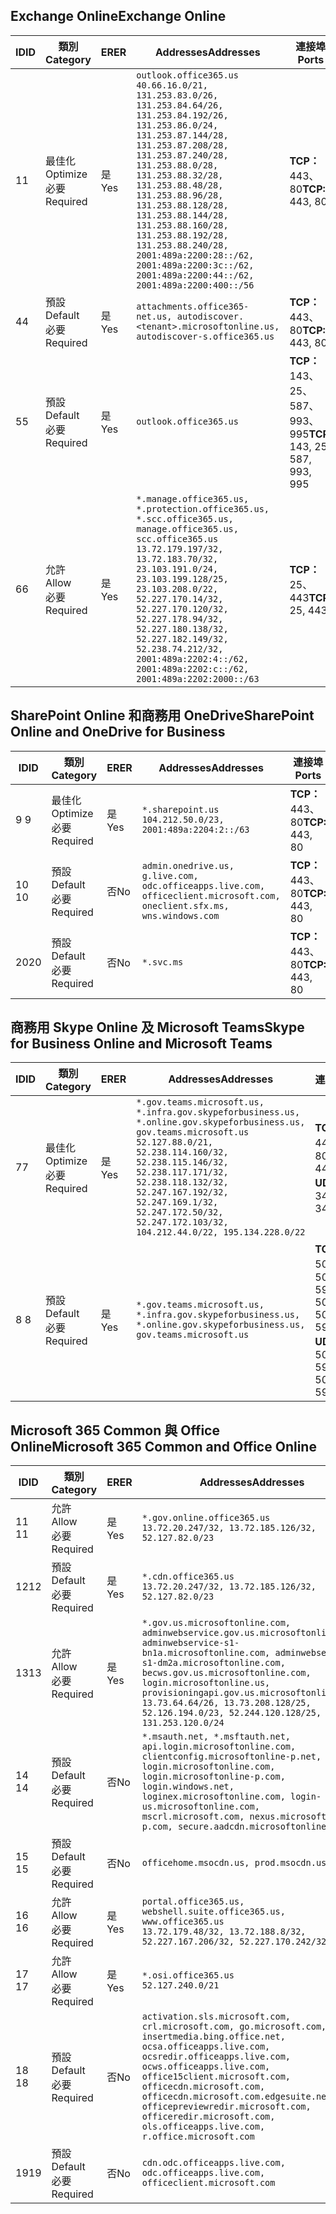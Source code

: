 <!--THIS FILE IS AUTOMATICALLY GENERATED. MANUAL CHANGES WILL BE OVERWRITTEN.-->
<!--Please contact the Office 365 Endpoints team with any questions.-->
<!--USGovGCCHigh endpoints version 2019042900-->
<!--File generated 2019-04-29 11:00:13.2826-->

## <a name="exchange-online"></a><span data-ttu-id="b1980-101">Exchange Online</span><span class="sxs-lookup"><span data-stu-id="b1980-101">Exchange Online</span></span>

<span data-ttu-id="b1980-102">ID</span><span class="sxs-lookup"><span data-stu-id="b1980-102">ID</span></span> | <span data-ttu-id="b1980-103">類別</span><span class="sxs-lookup"><span data-stu-id="b1980-103">Category</span></span> | <span data-ttu-id="b1980-104">ER</span><span class="sxs-lookup"><span data-stu-id="b1980-104">ER</span></span> | <span data-ttu-id="b1980-105">Addresses</span><span class="sxs-lookup"><span data-stu-id="b1980-105">Addresses</span></span> | <span data-ttu-id="b1980-106">連接埠</span><span class="sxs-lookup"><span data-stu-id="b1980-106">Ports</span></span>
-- | -------------------- | --- | ------------------------------------------------------------------------------------------------------------------------------------------------------------------------------------------------------------------------------------------------------------------------------------------------------------------------------------------------------------------------------------------------------------------------------------------------ | -------------------------------
<span data-ttu-id="b1980-107">1</span><span class="sxs-lookup"><span data-stu-id="b1980-107">1</span></span> | <span data-ttu-id="b1980-108">最佳化</span><span class="sxs-lookup"><span data-stu-id="b1980-108">Optimize</span></span><BR><span data-ttu-id="b1980-109">必要</span><span class="sxs-lookup"><span data-stu-id="b1980-109">Required</span></span> | <span data-ttu-id="b1980-110">是</span><span class="sxs-lookup"><span data-stu-id="b1980-110">Yes</span></span> | `outlook.office365.us`<BR>`40.66.16.0/21, 131.253.83.0/26, 131.253.84.64/26, 131.253.84.192/26, 131.253.86.0/24, 131.253.87.144/28, 131.253.87.208/28, 131.253.87.240/28, 131.253.88.0/28, 131.253.88.32/28, 131.253.88.48/28, 131.253.88.96/28, 131.253.88.128/28, 131.253.88.144/28, 131.253.88.160/28, 131.253.88.192/28, 131.253.88.240/28, 2001:489a:2200:28::/62, 2001:489a:2200:3c::/62, 2001:489a:2200:44::/62, 2001:489a:2200:400::/56` | <span data-ttu-id="b1980-111">**TCP：** 443、80</span><span class="sxs-lookup"><span data-stu-id="b1980-111">**TCP:** 443, 80</span></span>
<span data-ttu-id="b1980-112">4</span><span class="sxs-lookup"><span data-stu-id="b1980-112">4</span></span> | <span data-ttu-id="b1980-113">預設</span><span class="sxs-lookup"><span data-stu-id="b1980-113">Default</span></span><BR><span data-ttu-id="b1980-114">必要</span><span class="sxs-lookup"><span data-stu-id="b1980-114">Required</span></span> | <span data-ttu-id="b1980-115">是</span><span class="sxs-lookup"><span data-stu-id="b1980-115">Yes</span></span> | `attachments.office365-net.us, autodiscover.<tenant>.microsoftonline.us, autodiscover-s.office365.us` | <span data-ttu-id="b1980-116">**TCP：** 443、80</span><span class="sxs-lookup"><span data-stu-id="b1980-116">**TCP:** 443, 80</span></span>
<span data-ttu-id="b1980-117">5</span><span class="sxs-lookup"><span data-stu-id="b1980-117">5</span></span> | <span data-ttu-id="b1980-118">預設</span><span class="sxs-lookup"><span data-stu-id="b1980-118">Default</span></span><BR><span data-ttu-id="b1980-119">必要</span><span class="sxs-lookup"><span data-stu-id="b1980-119">Required</span></span> | <span data-ttu-id="b1980-120">是</span><span class="sxs-lookup"><span data-stu-id="b1980-120">Yes</span></span> | `outlook.office365.us` | <span data-ttu-id="b1980-121">**TCP：** 143、25、587、993、995</span><span class="sxs-lookup"><span data-stu-id="b1980-121">**TCP:** 143, 25, 587, 993, 995</span></span>
<span data-ttu-id="b1980-122">6</span><span class="sxs-lookup"><span data-stu-id="b1980-122">6</span></span> | <span data-ttu-id="b1980-123">允許</span><span class="sxs-lookup"><span data-stu-id="b1980-123">Allow</span></span><BR><span data-ttu-id="b1980-124">必要</span><span class="sxs-lookup"><span data-stu-id="b1980-124">Required</span></span> | <span data-ttu-id="b1980-125">是</span><span class="sxs-lookup"><span data-stu-id="b1980-125">Yes</span></span> | `*.manage.office365.us, *.protection.office365.us, *.scc.office365.us, manage.office365.us, scc.office365.us`<BR>`13.72.179.197/32, 13.72.183.70/32, 23.103.191.0/24, 23.103.199.128/25, 23.103.208.0/22, 52.227.170.14/32, 52.227.170.120/32, 52.227.178.94/32, 52.227.180.138/32, 52.227.182.149/32, 52.238.74.212/32, 2001:489a:2202:4::/62, 2001:489a:2202:c::/62, 2001:489a:2202:2000::/63` | <span data-ttu-id="b1980-126">**TCP：** 25、443</span><span class="sxs-lookup"><span data-stu-id="b1980-126">**TCP:** 25, 443</span></span>

## <a name="sharepoint-online-and-onedrive-for-business"></a><span data-ttu-id="b1980-127">SharePoint Online 和商務用 OneDrive</span><span class="sxs-lookup"><span data-stu-id="b1980-127">SharePoint Online and OneDrive for Business</span></span>

<span data-ttu-id="b1980-128">ID</span><span class="sxs-lookup"><span data-stu-id="b1980-128">ID</span></span> | <span data-ttu-id="b1980-129">類別</span><span class="sxs-lookup"><span data-stu-id="b1980-129">Category</span></span> | <span data-ttu-id="b1980-130">ER</span><span class="sxs-lookup"><span data-stu-id="b1980-130">ER</span></span> | <span data-ttu-id="b1980-131">Addresses</span><span class="sxs-lookup"><span data-stu-id="b1980-131">Addresses</span></span> | <span data-ttu-id="b1980-132">連接埠</span><span class="sxs-lookup"><span data-stu-id="b1980-132">Ports</span></span>
-- | -------------------- | --- | ----------------------------------------------------------------------------------------------------------------------- | ----------------
<span data-ttu-id="b1980-133">9 </span><span class="sxs-lookup"><span data-stu-id="b1980-133">9</span></span> | <span data-ttu-id="b1980-134">最佳化</span><span class="sxs-lookup"><span data-stu-id="b1980-134">Optimize</span></span><BR><span data-ttu-id="b1980-135">必要</span><span class="sxs-lookup"><span data-stu-id="b1980-135">Required</span></span> | <span data-ttu-id="b1980-136">是</span><span class="sxs-lookup"><span data-stu-id="b1980-136">Yes</span></span> | `*.sharepoint.us`<BR>`104.212.50.0/23, 2001:489a:2204:2::/63` | <span data-ttu-id="b1980-137">**TCP：** 443、80</span><span class="sxs-lookup"><span data-stu-id="b1980-137">**TCP:** 443, 80</span></span>
<span data-ttu-id="b1980-138">10 </span><span class="sxs-lookup"><span data-stu-id="b1980-138">10</span></span> | <span data-ttu-id="b1980-139">預設</span><span class="sxs-lookup"><span data-stu-id="b1980-139">Default</span></span><BR><span data-ttu-id="b1980-140">必要</span><span class="sxs-lookup"><span data-stu-id="b1980-140">Required</span></span> | <span data-ttu-id="b1980-141">否</span><span class="sxs-lookup"><span data-stu-id="b1980-141">No</span></span> | `admin.onedrive.us, g.live.com, odc.officeapps.live.com, officeclient.microsoft.com, oneclient.sfx.ms, wns.windows.com` | <span data-ttu-id="b1980-142">**TCP：** 443、80</span><span class="sxs-lookup"><span data-stu-id="b1980-142">**TCP:** 443, 80</span></span>
<span data-ttu-id="b1980-143">20</span><span class="sxs-lookup"><span data-stu-id="b1980-143">20</span></span> | <span data-ttu-id="b1980-144">預設</span><span class="sxs-lookup"><span data-stu-id="b1980-144">Default</span></span><BR><span data-ttu-id="b1980-145">必要</span><span class="sxs-lookup"><span data-stu-id="b1980-145">Required</span></span> | <span data-ttu-id="b1980-146">否</span><span class="sxs-lookup"><span data-stu-id="b1980-146">No</span></span> | `*.svc.ms` | <span data-ttu-id="b1980-147">**TCP：** 443、80</span><span class="sxs-lookup"><span data-stu-id="b1980-147">**TCP:** 443, 80</span></span>

## <a name="skype-for-business-online-and-microsoft-teams"></a><span data-ttu-id="b1980-148">商務用 Skype Online 及 Microsoft Teams</span><span class="sxs-lookup"><span data-stu-id="b1980-148">Skype for Business Online and Microsoft Teams</span></span>

<span data-ttu-id="b1980-149">ID</span><span class="sxs-lookup"><span data-stu-id="b1980-149">ID</span></span> | <span data-ttu-id="b1980-150">類別</span><span class="sxs-lookup"><span data-stu-id="b1980-150">Category</span></span> | <span data-ttu-id="b1980-151">ER</span><span class="sxs-lookup"><span data-stu-id="b1980-151">ER</span></span> | <span data-ttu-id="b1980-152">Addresses</span><span class="sxs-lookup"><span data-stu-id="b1980-152">Addresses</span></span> | <span data-ttu-id="b1980-153">連接埠</span><span class="sxs-lookup"><span data-stu-id="b1980-153">Ports</span></span>
-- | -------------------- | --- | --------------------------------------------------------------------------------------------------------------------------------------------------------------------------------------------------------------------------------------------------------------------------------------------------------------------------------- | --------------------------------------------------
<span data-ttu-id="b1980-154">7</span><span class="sxs-lookup"><span data-stu-id="b1980-154">7</span></span> | <span data-ttu-id="b1980-155">最佳化</span><span class="sxs-lookup"><span data-stu-id="b1980-155">Optimize</span></span><BR><span data-ttu-id="b1980-156">必要</span><span class="sxs-lookup"><span data-stu-id="b1980-156">Required</span></span> | <span data-ttu-id="b1980-157">是</span><span class="sxs-lookup"><span data-stu-id="b1980-157">Yes</span></span> | `*.gov.teams.microsoft.us, *.infra.gov.skypeforbusiness.us, *.online.gov.skypeforbusiness.us, gov.teams.microsoft.us`<BR>`52.127.88.0/21, 52.238.114.160/32, 52.238.115.146/32, 52.238.117.171/32, 52.238.118.132/32, 52.247.167.192/32, 52.247.169.1/32, 52.247.172.50/32, 52.247.172.103/32, 104.212.44.0/22, 195.134.228.0/22` | <span data-ttu-id="b1980-158">**TCP：** 443、80</span><span class="sxs-lookup"><span data-stu-id="b1980-158">**TCP:** 443, 80</span></span><BR><span data-ttu-id="b1980-159">**UDP：** 3478</span><span class="sxs-lookup"><span data-stu-id="b1980-159">**UDP:** 3478</span></span>
<span data-ttu-id="b1980-160">8 </span><span class="sxs-lookup"><span data-stu-id="b1980-160">8</span></span> | <span data-ttu-id="b1980-161">預設</span><span class="sxs-lookup"><span data-stu-id="b1980-161">Default</span></span><BR><span data-ttu-id="b1980-162">必要</span><span class="sxs-lookup"><span data-stu-id="b1980-162">Required</span></span> | <span data-ttu-id="b1980-163">是</span><span class="sxs-lookup"><span data-stu-id="b1980-163">Yes</span></span> | `*.gov.teams.microsoft.us, *.infra.gov.skypeforbusiness.us, *.online.gov.skypeforbusiness.us, gov.teams.microsoft.us` | <span data-ttu-id="b1980-164">**TCP：** 5061、50000-59999</span><span class="sxs-lookup"><span data-stu-id="b1980-164">**TCP:** 5061, 50000-59999</span></span><BR><span data-ttu-id="b1980-165">**UDP：** 50000-59999</span><span class="sxs-lookup"><span data-stu-id="b1980-165">**UDP:** 50000-59999</span></span>

## <a name="microsoft-365-common-and-office-online"></a><span data-ttu-id="b1980-166">Microsoft 365 Common 與 Office Online</span><span class="sxs-lookup"><span data-stu-id="b1980-166">Microsoft 365 Common and Office Online</span></span>

<span data-ttu-id="b1980-167">ID</span><span class="sxs-lookup"><span data-stu-id="b1980-167">ID</span></span> | <span data-ttu-id="b1980-168">類別</span><span class="sxs-lookup"><span data-stu-id="b1980-168">Category</span></span> | <span data-ttu-id="b1980-169">ER</span><span class="sxs-lookup"><span data-stu-id="b1980-169">ER</span></span> | <span data-ttu-id="b1980-170">Addresses</span><span class="sxs-lookup"><span data-stu-id="b1980-170">Addresses</span></span> | <span data-ttu-id="b1980-171">連接埠</span><span class="sxs-lookup"><span data-stu-id="b1980-171">Ports</span></span>
-- | ------------------- | --- | ---------------------------------------------------------------------------------------------------------------------------------------------------------------------------------------------------------------------------------------------------------------------------------------------------------------------------------------------------------------------------------------------- | ----------------
<span data-ttu-id="b1980-172">11 </span><span class="sxs-lookup"><span data-stu-id="b1980-172">11</span></span> | <span data-ttu-id="b1980-173">允許</span><span class="sxs-lookup"><span data-stu-id="b1980-173">Allow</span></span><BR><span data-ttu-id="b1980-174">必要</span><span class="sxs-lookup"><span data-stu-id="b1980-174">Required</span></span> | <span data-ttu-id="b1980-175">是</span><span class="sxs-lookup"><span data-stu-id="b1980-175">Yes</span></span> | `*.gov.online.office365.us`<BR>`13.72.20.247/32, 13.72.185.126/32, 52.127.82.0/23` | <span data-ttu-id="b1980-176">**TCP：** 443</span><span class="sxs-lookup"><span data-stu-id="b1980-176">**TCP:** 443</span></span>
<span data-ttu-id="b1980-177">12</span><span class="sxs-lookup"><span data-stu-id="b1980-177">12</span></span> | <span data-ttu-id="b1980-178">預設</span><span class="sxs-lookup"><span data-stu-id="b1980-178">Default</span></span><BR><span data-ttu-id="b1980-179">必要</span><span class="sxs-lookup"><span data-stu-id="b1980-179">Required</span></span> | <span data-ttu-id="b1980-180">是</span><span class="sxs-lookup"><span data-stu-id="b1980-180">Yes</span></span> | `*.cdn.office365.us`<BR>`13.72.20.247/32, 13.72.185.126/32, 52.127.82.0/23` | <span data-ttu-id="b1980-181">**TCP：** 443</span><span class="sxs-lookup"><span data-stu-id="b1980-181">**TCP:** 443</span></span>
<span data-ttu-id="b1980-182">13</span><span class="sxs-lookup"><span data-stu-id="b1980-182">13</span></span> | <span data-ttu-id="b1980-183">允許</span><span class="sxs-lookup"><span data-stu-id="b1980-183">Allow</span></span><BR><span data-ttu-id="b1980-184">必要</span><span class="sxs-lookup"><span data-stu-id="b1980-184">Required</span></span> | <span data-ttu-id="b1980-185">是</span><span class="sxs-lookup"><span data-stu-id="b1980-185">Yes</span></span> | `*.gov.us.microsoftonline.com, adminwebservice.gov.us.microsoftonline.com, adminwebservice-s1-bn1a.microsoftonline.com, adminwebservice-s1-dm2a.microsoftonline.com, becws.gov.us.microsoftonline.com, login.microsoftonline.us, provisioningapi.gov.us.microsoftonline.com`<BR>`13.73.64.64/26, 13.73.208.128/25, 52.126.194.0/23, 52.244.120.128/25, 131.253.120.0/24` | <span data-ttu-id="b1980-186">**TCP：** 443</span><span class="sxs-lookup"><span data-stu-id="b1980-186">**TCP:** 443</span></span>
<span data-ttu-id="b1980-187">14 </span><span class="sxs-lookup"><span data-stu-id="b1980-187">14</span></span> | <span data-ttu-id="b1980-188">預設</span><span class="sxs-lookup"><span data-stu-id="b1980-188">Default</span></span><BR><span data-ttu-id="b1980-189">必要</span><span class="sxs-lookup"><span data-stu-id="b1980-189">Required</span></span> | <span data-ttu-id="b1980-190">否</span><span class="sxs-lookup"><span data-stu-id="b1980-190">No</span></span> | `*.msauth.net, *.msftauth.net, api.login.microsoftonline.com, clientconfig.microsoftonline-p.net, login.microsoftonline.com, login.microsoftonline-p.com, login.windows.net, loginex.microsoftonline.com, login-us.microsoftonline.com, mscrl.microsoft.com, nexus.microsoftonline-p.com, secure.aadcdn.microsoftonline-p.com` | <span data-ttu-id="b1980-191">**TCP：** 443</span><span class="sxs-lookup"><span data-stu-id="b1980-191">**TCP:** 443</span></span>
<span data-ttu-id="b1980-192">15 </span><span class="sxs-lookup"><span data-stu-id="b1980-192">15</span></span> | <span data-ttu-id="b1980-193">預設</span><span class="sxs-lookup"><span data-stu-id="b1980-193">Default</span></span><BR><span data-ttu-id="b1980-194">必要</span><span class="sxs-lookup"><span data-stu-id="b1980-194">Required</span></span> | <span data-ttu-id="b1980-195">否</span><span class="sxs-lookup"><span data-stu-id="b1980-195">No</span></span> | `officehome.msocdn.us, prod.msocdn.us` | <span data-ttu-id="b1980-196">**TCP：** 443、80</span><span class="sxs-lookup"><span data-stu-id="b1980-196">**TCP:** 443, 80</span></span>
<span data-ttu-id="b1980-197">16 </span><span class="sxs-lookup"><span data-stu-id="b1980-197">16</span></span> | <span data-ttu-id="b1980-198">允許</span><span class="sxs-lookup"><span data-stu-id="b1980-198">Allow</span></span><BR><span data-ttu-id="b1980-199">必要</span><span class="sxs-lookup"><span data-stu-id="b1980-199">Required</span></span> | <span data-ttu-id="b1980-200">是</span><span class="sxs-lookup"><span data-stu-id="b1980-200">Yes</span></span> | `portal.office365.us, webshell.suite.office365.us, www.office365.us`<BR>`13.72.179.48/32, 13.72.188.8/32, 52.227.167.206/32, 52.227.170.242/32` | <span data-ttu-id="b1980-201">**TCP：** 443、80</span><span class="sxs-lookup"><span data-stu-id="b1980-201">**TCP:** 443, 80</span></span>
<span data-ttu-id="b1980-202">17 </span><span class="sxs-lookup"><span data-stu-id="b1980-202">17</span></span> | <span data-ttu-id="b1980-203">允許</span><span class="sxs-lookup"><span data-stu-id="b1980-203">Allow</span></span><BR><span data-ttu-id="b1980-204">必要</span><span class="sxs-lookup"><span data-stu-id="b1980-204">Required</span></span> | <span data-ttu-id="b1980-205">是</span><span class="sxs-lookup"><span data-stu-id="b1980-205">Yes</span></span> | `*.osi.office365.us`<BR>`52.127.240.0/21` | <span data-ttu-id="b1980-206">**TCP：** 443</span><span class="sxs-lookup"><span data-stu-id="b1980-206">**TCP:** 443</span></span>
<span data-ttu-id="b1980-207">18 </span><span class="sxs-lookup"><span data-stu-id="b1980-207">18</span></span> | <span data-ttu-id="b1980-208">預設</span><span class="sxs-lookup"><span data-stu-id="b1980-208">Default</span></span><BR><span data-ttu-id="b1980-209">必要</span><span class="sxs-lookup"><span data-stu-id="b1980-209">Required</span></span> | <span data-ttu-id="b1980-210">否</span><span class="sxs-lookup"><span data-stu-id="b1980-210">No</span></span> | `activation.sls.microsoft.com, crl.microsoft.com, go.microsoft.com, insertmedia.bing.office.net, ocsa.officeapps.live.com, ocsredir.officeapps.live.com, ocws.officeapps.live.com, office15client.microsoft.com, officecdn.microsoft.com, officecdn.microsoft.com.edgesuite.net, officepreviewredir.microsoft.com, officeredir.microsoft.com, ols.officeapps.live.com, r.office.microsoft.com` | <span data-ttu-id="b1980-211">**TCP：** 443、80</span><span class="sxs-lookup"><span data-stu-id="b1980-211">**TCP:** 443, 80</span></span>
<span data-ttu-id="b1980-212">19</span><span class="sxs-lookup"><span data-stu-id="b1980-212">19</span></span> | <span data-ttu-id="b1980-213">預設</span><span class="sxs-lookup"><span data-stu-id="b1980-213">Default</span></span><BR><span data-ttu-id="b1980-214">必要</span><span class="sxs-lookup"><span data-stu-id="b1980-214">Required</span></span> | <span data-ttu-id="b1980-215">否</span><span class="sxs-lookup"><span data-stu-id="b1980-215">No</span></span> | `cdn.odc.officeapps.live.com, odc.officeapps.live.com, officeclient.microsoft.com` | <span data-ttu-id="b1980-216">**TCP：** 443、80</span><span class="sxs-lookup"><span data-stu-id="b1980-216">**TCP:** 443, 80</span></span>
